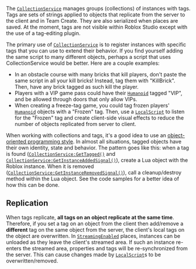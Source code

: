 The [`CollectionService`](https://create.roblox.com/docs/reference/engine/classes/CollectionService) manages groups (collections) of instances with
tags. Tags are sets of strings applied to objects that replicate from the
server to the client and in Team Create. They are also serialized when places
are saved. At the moment, tags are not visible within Roblox Studio except
with the use of a tag-editing plugin.

The primary use of [`CollectionService`](https://create.roblox.com/docs/reference/engine/classes/CollectionService) is to register instances with
specific tags that you can use to extend their behavior. If you find yourself
adding the same script to many different objects, perhaps a script that uses
CollectionService would be better. Here are a couple examples:

- In an obstacle course with many bricks that kill players, don't paste the
same script in all your kill bricks! Instead, tag them with "KillBrick".
Then, have any brick tagged as such kill the player.
- Players with a VIP game pass could have their [`Humanoid`](https://create.roblox.com/docs/reference/engine/classes/Humanoid) tagged "VIP",
and be allowed through doors that only allow VIPs.
- When creating a freeze-tag game, you could tag frozen players'
[`Humanoid`](https://create.roblox.com/docs/reference/engine/classes/Humanoid) objects with a "Frozen" tag. Then, use a
[`LocalScript`](https://create.roblox.com/docs/reference/engine/classes/LocalScript) to listen for the "Frozen" tag and create client-side
visual effects to reduce the number of objects replicated from server to
client.

When working with collections and tags, it's a good idea to use an
[object-oriented programming style](https://create.roblox.com/docs/https://www.lua.org/pil/16.html). In
almost all situations, tagged objects have their own identity, state and
behavior. The pattern goes like this: when a tag is found
([`CollectionService:GetTagged()`](https://create.roblox.com/docs/reference/engine/classes/CollectionService#GetTagged) and
[`CollectionService:GetInstanceAddedSignal()`](https://create.roblox.com/docs/reference/engine/classes/CollectionService#GetInstanceAddedSignal)), create a Lua object with
the Roblox instance. When it is removed
([`CollectionService:GetInstanceRemovedSignal()`](https://create.roblox.com/docs/reference/engine/classes/CollectionService#GetInstanceRemovedSignal)), call a cleanup/destroy
method within the Lua object. See the code samples for a better idea of how
this can be done.
## Replication

When tags replicate, **all tags on an object replicate at the same time**.
Therefore, if you set a tag on an object from the client then add/remove a
**different** tag on the same object from the server, the client's local tags
on the object are overwritten. In
[`StreamingEnabled`](https://create.roblox.com/docs/reference/engine/classes/Workspace#StreamingEnabled) places, instances can be
unloaded as they leave the client's streamed area. If such an instance
re-enters the streamed area, properties and tags will be re-synchronized from
the server. This can cause changes made by [`LocalScript`](https://create.roblox.com/docs/reference/engine/classes/LocalScript)s to be
overwritten/removed.